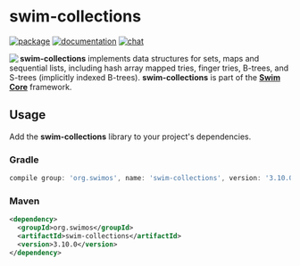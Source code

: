 # swim-collections

[![package](https://img.shields.io/maven-central/v/org.swimos/swim-util?label=maven)](https://mvnrepository.com/artifact/org.swimos/swim-collections)
[![documentation](https://img.shields.io/badge/doc-JavaDoc-blue.svg)](https://docs.swimos.org/java/latest/swim.collections/module-summary.html)
[![chat](https://img.shields.io/badge/chat-Gitter-green.svg)](https://gitter.im/swimos/community)

<a href="https://www.swimos.org"><img src="https://docs.swimos.org/readme/marlin-blue.svg" align="left"></a>

**swim-collections** implements data structures for sets, maps and sequential
lists, including hash array mapped tries, finger tries, B-trees, and S-trees
(implicitly indexed B-trees).  **swim-collections** is part of the
[**Swim Core**](https://github.com/swimos/swim/tree/master/swim-system-java/swim-core-java) framework.

## Usage

Add the **swim-collections** library to your project's dependencies.

### Gradle

```groovy
compile group: 'org.swimos', name: 'swim-collections', version: '3.10.0'
```

### Maven

```xml
<dependency>
  <groupId>org.swimos</groupId>
  <artifactId>swim-collections</artifactId>
  <version>3.10.0</version>
</dependency>
```
